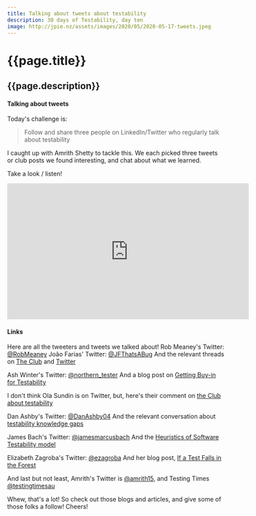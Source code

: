 ```yaml
---
title: Talking about tweets about testability
description: 30 days of Testability, day ten
image: http://jpie.nz/assets/images/2020/05/2020-05-17-tweets.jpeg
---
```

# {{page.title}}
## {{page.description}}

#### Talking about tweets

Today's challenge is:
> Follow and share three people on LinkedIn/Twitter who regularly talk about testability

I caught up with Amrith Shetty to tackle this.
We each picked three tweets or club posts we found interesting, and chat about what we learned.

Take a look / listen!

<iframe width="560" height="315" src="https://www.youtube.com/embed/LwpiNFilr9U" frameborder="0" allow="accelerometer; autoplay; encrypted-media; gyroscope; picture-in-picture" allowfullscreen></iframe>

#### Links

Here are all the tweeters and tweets we talked about!
Rob Meaney's Twitter: [@RobMeaney](https://twitter.com/RobMeaney)
João Farias' Twitter: [@JFThatsABug](https://twitter.com/JFThatsABug)
And the relevant threads on [The Club](https://club.ministryoftesting.com/t/please-explain-testability-to-me/20586/7) and [Twitter](https://twitter.com/RobMeaney/status/1072979271713480704)

Ash Winter's Twitter: [@northern_tester](https://twitter.com/northern_tester)
And a blog post on [Getting Buy-in for Testability](https://diagramindustries.com/2020/04/19/getting-buy-in-for-testability/)

I don't think Ola Sundin is on Twitter, but, here's their comment on [the Club about testability](https://club.ministryoftesting.com/t/30-days-of-testability-day-1-define-testability/23117/10)

Dan Ashby's Twitter: [@DanAshby04](https://twitter.com/DanAshby04)
And the relevant conversation about [testability knowledge gaps](https://twitter.com/DanAshby04/status/1263201152428052481?s=20)

James Bach's Twitter: [@jamesmarcusbach](https://twitter.com/jamesmarcusbach)
And the [Heuristics of Software Testability model](https://www.satisfice.com/download/heuristics-of-software-testability)

Elizabeth Zagroba's Twitter: [@ezagroba](https://twitter.com/ezagroba)
And her blog post, [If a Test Falls in the Forest](https://elizabethzagroba.com/posts/2020/2020-05-24_if_a_test_falls_in_a_forest/)

And last but not least, Amrith's Twitter is [@amrith15](https://twitter.com/amrith15), and Testing Times [@testingtimesau](https://twitter.com/testingtimesau)

Whew, that's a lot!
So check out those blogs and articles, and give some of those folks a follow! Cheers!